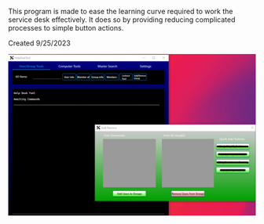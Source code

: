 This program is made to ease the learning curve required to work the service desk effectively.
It does so by providing reducing complicated processes to simple button actions.

Created 9/25/2023

<img src="HelpDeskToolScreenshot.png"/>
